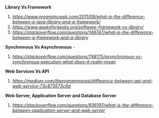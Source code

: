 
**Library Vs Framework**

  1. *https://www.programcreek.com/2011/09/what-is-the-difference-between-a-java-library-and-a-framework/*
  2. *https://www.geeksforgeeks.org/software-framework-vs-library/*
  3. *https://stackoverflow.com/questions/148747/what-is-the-difference-between-a-framework-and-a-library*

**Synchronous Vs Asynchronous** - 

  1. *https://stackoverflow.com/questions/748175/asynchronous-vs-synchronous-execution-what-does-it-really-mean*
  
**Web Services Vs API**
  
  1. *https://medium.com/@programmerasi/difference-between-api-and-web-service-73c873573c9d*
  
**Web Server, Application Server and Database Server**

  1. *https://stackoverflow.com/questions/936197/what-is-the-difference-between-application-server-and-web-server*
